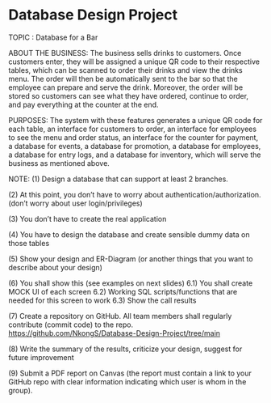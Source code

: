 # Database Design Project
TOPIC : Database for a Bar

ABOUT THE BUSINESS: The business sells drinks to customers. Once customers enter, they will be assigned a unique QR code to their respective tables, which can be scanned to order their drinks and view the drinks menu. The order will then be automatically sent to the bar so that the employee can prepare and serve the drink. Moreover, the order will be stored so customers can see what they have ordered, continue to order, and pay everything at the counter at the end.

PURPOSES: The system with these features generates a unique QR code for each table, an interface for customers to order, an interface for employees to see the menu and order status, an interface for the counter for payment, a database for events, a database for promotion, a database for employees, a database for entry logs, and a database for inventory, which will serve the business as mentioned above.

NOTE:
(1) Design a database that can support at least 2 branches.

(2) At this point, you don’t have to worry about authentication/authorization. (don’t worry about user login/privileges)

(3) You don’t have to create the real application

(4) You have to design the database and create sensible dummy data on those tables

(5) Show your design and ER-Diagram (or another things that you want to describe about your design)

(6) You shall show this (see examples on next slides)
6.1) You shall create MOCK UI of each screen
6.2) Working SQL scripts/functions that are needed for this screen to work
6.3) Show the call results

(7) Create a repository on GitHub. All team members shall regularly contribute (commit code) to the repo. https://github.com/NkongS/Database-Design-Project/tree/main 

(8) Write the summary of the results, criticize your design, suggest for future improvement

(9) Submit a PDF report on Canvas (the report must contain a link to your GitHub repo with clear information indicating
which user is whom in the group).




